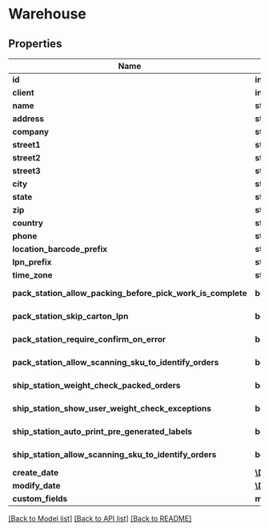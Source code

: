 # Warehouse

## Properties
Name | Type | Description | Notes
------------ | ------------- | ------------- | -------------
**id** | **int** |  | [optional] 
**client** | **int** |  | 
**name** | **string** |  | 
**address** | **string** |  | [optional] 
**company** | **string** |  | 
**street1** | **string** |  | 
**street2** | **string** |  | [optional] 
**street3** | **string** |  | [optional] 
**city** | **string** |  | 
**state** | **string** |  | [optional] 
**zip** | **string** |  | 
**country** | **string** |  | 
**phone** | **string** |  | 
**location_barcode_prefix** | **string** |  | [optional] 
**lpn_prefix** | **string** |  | [optional] 
**time_zone** | **string** |  | [optional] 
**pack_station_allow_packing_before_pick_work_is_complete** | **bool** |  | [default to false]
**pack_station_skip_carton_lpn** | **bool** |  | [default to false]
**pack_station_require_confirm_on_error** | **bool** |  | [default to false]
**pack_station_allow_scanning_sku_to_identify_orders** | **bool** |  | [default to false]
**ship_station_weight_check_packed_orders** | **bool** |  | [default to false]
**ship_station_show_user_weight_check_exceptions** | **bool** |  | [default to false]
**ship_station_auto_print_pre_generated_labels** | **bool** |  | [default to false]
**ship_station_allow_scanning_sku_to_identify_orders** | **bool** |  | [default to false]
**create_date** | [**\DateTime**](\DateTime.md) |  | [optional] 
**modify_date** | [**\DateTime**](\DateTime.md) |  | [optional] 
**custom_fields** | **map[string,object]** |  | [optional] 

[[Back to Model list]](../README.md#documentation-for-models) [[Back to API list]](../README.md#documentation-for-api-endpoints) [[Back to README]](../README.md)



